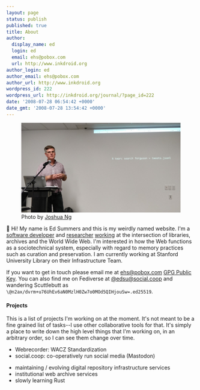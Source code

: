 ```yaml
---
layout: page
status: publish
published: true
title: About
author:
  display_name: ed
  login: ed
  email: ehs@pobox.com
  url: http://www.inkdroid.org
author_login: ed
author_email: ehs@pobox.com
author_url: http://www.inkdroid.org
wordpress_id: 222
wordpress_url: http://inkdroid.org/journal/?page_id=222
date: '2008-07-28 06:54:42 +0000'
date_gmt: '2008-07-28 13:54:42 +0000'
---
```


<figure style="border: none;">
  <img class="img-fluid" src="/images/twarc.jpg">
  <figcaption>Photo by <a href="https://twitter.com/joshuatj/status/1063207047607410689">Joshua Ng</a></figcaption>
</figure>

👋 Hi! My name is Ed Summers and this is my weirdly named website. I'm a
[software developer] and [researcher] [working] at the intersection of
libraries, archives and the World Wide Web. I'm interested in how the Web
functions as a sociotechnical system, especially with regard to memory
practices such as curation and preservation. I am currently working at Stanford
University Library on their Infrastructure Team.

If you want to get in touch please email me at [ehs@pobox.com] [GPG Public Key]. You can also find me on Fediverse at
[\@edsu@social.coop] and wandering Scuttlebutt as
`\@n2ax/dvrm+u76UhEv6aN0MzlH0Zw7o0MOd5QIHjouSw=.ed25519`.

#### Projects

This is a list of projects I'm working on at the moment. It's not meant to be a
fine grained list of tasks--I use other collaborative tools for that. It's
simply a place to write down the high level things that I'm working on, in an arbitrary order, so I can see them change over time.

* Webrecorder: WACZ Standardization
* social.coop: co-operatively run social media (Mastodon)
- maintaining / evolving digital repository infrastructure services
- institutional web archive services 
- slowly learning Rust

[software developer]: https://github.com/edsu
[Maryland Institute for Technology in the Humanities]: http://mith.umd.edu
[working]: http://inkdroid.org/ehs/
[ehs@pobox.com]: mailto:ehs@pobox.com
[\@edsu@social.coop]: https://social.coop/@edsu
[College of Information Studies]: https://ischool.umd.edu/
[teacher]: https://umd-ischool-inst326.github.io/inst326/
[researcher]: https://scholar.google.com/citations?user=ctpWtsIAAAAJ&hl=en&oi=ao
[GPG Public Key]: /ehs/ehs.asc 
